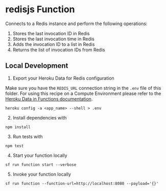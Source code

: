# redisjs Function

Connects to a Redis instance and perform the following operations:

1. Stores the last invocation ID in Redis
2. Stores the last invocation time in Redis
3. Adds the invocation ID to a list in Redis
4. Returns the list of invocation IDs from Redis

## Local Development

1. Export your Heroku Data for Redis configuration

Make sure you have the `REDIS_URL` connection string in the `.env` file of this folder. For using this recipe on a Compute Environment please refer to the [Heroku Data in Functions documentation](https://developer.salesforce.com/docs/platform/functions/guide/heroku-data.html).

```
heroku config -a <app_name> --shell > .env
```

2. Install dependencies with

```
npm install
```

3. Run tests with

```
npm test
```

4. Start your function locally

```
sf run function start --verbose
```

5. Invoke your function locally

```
sf run function --function-url=http://localhost:8080 --payload='{}'
```
